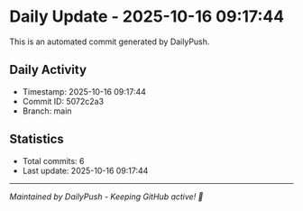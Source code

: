 # Daily Update - 2025-10-16 09:17:44

This is an automated commit generated by DailyPush.

## Daily Activity
- Timestamp: 2025-10-16 09:17:44
- Commit ID: 5072c2a3
- Branch: main

## Statistics
- Total commits: 6
- Last update: 2025-10-16 09:17:44

---
*Maintained by DailyPush - Keeping GitHub active! 🚀*
